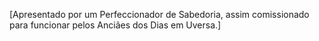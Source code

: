 ﻿[Apresentado por um Perfeccionador de Sabedoria, assim comissionado para funcionar pelos Anciães dos Dias em Uversa.]
